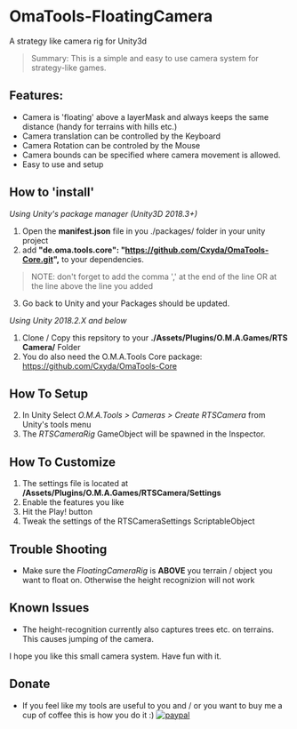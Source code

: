 # OmaTools-FloatingCamera
A strategy like camera rig for Unity3d

> Summary: This is a simple and easy to use camera system for strategy-like games.

## Features:
- Camera is 'floating' above a layerMask and always keeps the same distance (handy for terrains with hills etc.)
- Camera translation can be controlled by the Keyboard
- Camera Rotation can be controled by the Mouse
- Camera bounds can be specified where camera movement is allowed.
- Easy to use and setup

## How to 'install'
*Using Unity's package manager (Unity3D 2018.3+)*
1) Open the **manifest.json** file in you ./packages/ folder in your unity project
2) add **"de.oma.tools.core": "https://github.com/Cxyda/OmaTools-Core.git",** to your dependencies.
  > NOTE: don't forget to add the comma ',' at the end of the line OR at the line above the line you added
3) Go back to Unity and your Packages should be updated.

*Using Unity 2018.2.X and below*
1) Clone / Copy this repsitory to your **./Assets/Plugins/O.M.A.Games/RTS Camera/** Folder
2) You do also need the O.M.A.Tools Core package: https://github.com/Cxyda/OmaTools-Core

## How To Setup
2) In Unity Select *O.M.A.Tools > Cameras > Create RTSCamera* from Unity's tools menu
3) The *RTSCameraRig* GameObject will be spawned in the Inspector.

## How To Customize
1) The settings file is located at **/Assets/Plugins/O.M.A.Games/RTSCamera/Settings**
2) Enable the features you like
3) Hit the Play! button
4) Tweak the settings of the RTSCameraSettings ScriptableObject

## Trouble Shooting
- Make sure the *FloatingCameraRig* is **ABOVE** you terrain / object you want to float on. Otherwise the height recognizion will not work

## Known Issues
- The height-recognition currently also captures trees etc. on terrains. This causes jumping of the camera.

I hope you like this small camera system. Have fun with it.

## Donate
- If you feel like my tools are useful to you and / or you want to buy me a cup of coffee this is how you do it :)
[![paypal](https://www.paypalobjects.com/en_US/i/btn/btn_donateCC_LG.gif)](https://www.paypal.com/cgi-bin/webscr?cmd=_s-xclick&hosted_button_id=VXRUCCUSS8CSQ&source=url)
